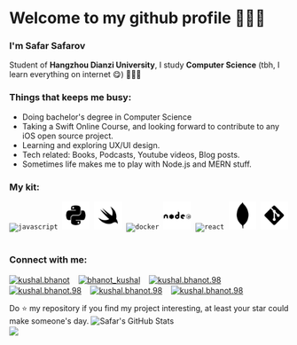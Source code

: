 # Welcome to my github profile 🙋🏻‍♂️

### I'm Safar Safarov

Student of **Hangzhou Dianzi University**, I study **Computer Science** (tbh, I learn everything on internet 😋) 👨🏻‍💻

### Things that keeps me busy:

- Doing bachelor's degree in Computer Science
- Taking a Swift Online Course, and looking forward to contribute to any iOS open source project.
- Learning and exploring UX/UI design.
- Tech related: Books, Podcasts, Youtube videos, Blog posts.
- Sometimes life makes me to play with Node.js and MERN stuff.

### My kit:

<p align="left">
  <code><img src="https://github.com/vorillaz/devicons/blob/master/!SVG/javascript_1.svg" alt="javascript" width="50"
      height="50" /></code>&nbsp;
  <code><img src="https://github.com/vorillaz/devicons/blob/master/!SVG/python.svg" alt="python" width="50"
      height="50" /></code>&nbsp;
  <code><img src="https://github.com/vorillaz/devicons/blob/master/!SVG/swift.svg" alt="swift" width="50"
      height="50" /></code>&nbsp;
  <code><img src="https://github.com/vorillaz/devicons/blob/master/!SVG/docker.svg" alt="docker" width="40"
      height="50" /></code>&nbsp;
  <code><img src="https://github.com/vorillaz/devicons/blob/master/!SVG/nodejs.svg" alt="nodejs" width="50"
      height="50" /></code>&nbsp;
  <code><img src="https://github.com/vorillaz/devicons/blob/master/!SVG/react.svg" alt="react" width="50"
      height="50" /></code>&nbsp;
  <code><img src="https://github.com/vorillaz/devicons/blob/master/!SVG/mongodb.svg" alt="mongodb" width="50"
      height="50" /></code>&nbsp;
  <code><img src="https://github.com/vorillaz/devicons/blob/master/!SVG/git.svg" alt="git" width="50"
      height="50" /></code>&nbsp;

### Connect with me:

  <p align="left">
    <a href="https://www.instagram.com/code_storm/" target="blank"><img align="center"
        src="https://cdn.jsdelivr.net/npm/simple-icons@3.0.1/icons/instagram.svg" alt="kushal.bhanot" height="40"
        width="40" /></a> &nbsp;&nbsp;
    <a href="https://twitter.com/safarsafarov" target="blank"><img align="center"
        src="https://cdn.jsdelivr.net/npm/simple-icons@3.0.1/icons/twitter.svg" alt="bhanot_kushal" height="40"
        width="40" /></a> &nbsp;&nbsp;
    <a href="https://open.spotify.com/user/71jk9rs40fqkp8r0by1ws1rgy?si=3dV1ms89TQmkBHXbVgjn5g" target="blank"><img
        align="center" src="https://cdn.jsdelivr.net/npm/simple-icons@3.0.1/icons/spotify.svg" alt="kushal.bhanot.98"
        height="40" width="40" /></a> &nbsp;&nbsp;
    <a href="https://medium.com/@safarslife" target="blank"><img align="center"
        src="https://cdn.jsdelivr.net/npm/simple-icons@3.0.1/icons/medium.svg" alt="kushal.bhanot.98" height="40"
        width="40" /></a> &nbsp;&nbsp;
    <a href="https://unsplash.com/@codestorm" target="blank"><img align="center"
        src="https://cdn.jsdelivr.net/npm/simple-icons@3.0.1/icons/unsplash.svg" alt="kushal.bhanot.98" height="40"
        width="40" /></a> &nbsp;&nbsp;
    <a href="https://www.facebook.com/safarov.safar.5" target="blank"><img align="center"
        src="https://cdn.jsdelivr.net/npm/simple-icons@3.0.1/icons/facebook.svg" alt="kushal.bhanot.98" height="40"
        width="40" /></a> &nbsp;&nbsp;
  </p>

Do ⭐ my repository if you find my project interesting, at least your star could make someone's day.
  <img src="https://github-readme-stats.vercel.app/api?username=safarsafarov&&show_icons=true&theme=cobalt&line_height=27&v=5" alt="Safar's GitHub Stats" /> 
<br>
  <img align="center" src="https://github-readme-stats.vercel.app/api/top-langs/?username=safarsafarov&layout=compact&theme=cobalt)](https://github.com/safarsafarov/github-readme-stats" />
 
